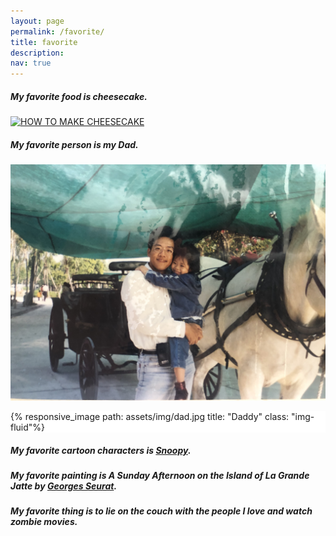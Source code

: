 ```yaml
---
layout: page
permalink: /favorite/
title: favorite
description:
nav: true
---
```

##### My favorite food is cheesecake.
[![HOW TO MAKE CHEESECAKE](https://yt-embed.herokuapp.com/embed?v=tspdJ6hxqnc)](https://www.youtube.com/watch?v=tspdJ6hxqnc)

##### My favorite person is my Dad.
![Daddy](assets/img/dad.jpg)
<div class="w-80 p-3" style="background-color: #FFF;">{% responsive_image path: assets/img/dad.jpg title: "Daddy" class: "img-fluid"%}</div>

##### My favorite cartoon characters is [Snoopy](https://www.peanuts.com/about/snoopy).

##### My favorite painting is ***A Sunday Afternoon on the Island of La Grande Jatte*** by [Georges Seurat](https://www.artic.edu/artists/40810/georges-seurat).

##### My favorite thing is to lie on the couch with the people I love and watch zombie movies.

